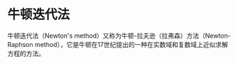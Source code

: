# 牛顿迭代法
牛顿迭代法（Newton's method）又称为牛顿-拉夫逊（拉弗森）方法（Newton-Raphson method），它是牛顿在17世纪提出的一种在实数域和复数域上近似求解方程的方法。
<!--stackedit_data:
eyJoaXN0b3J5IjpbLTExNDg5MDIzMTNdfQ==
-->